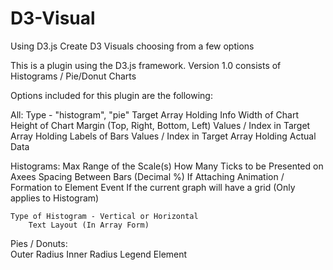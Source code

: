 # D3-Visual
Using D3.js Create D3 Visuals choosing from a few options

This is a plugin using the D3.js framework.  Version 1.0 consists of Histograms / Pie/Donut Charts

Options included for this plugin are the following:

All:
  Type - "histogram", "pie"
  Target Array Holding Info
  Width of Chart
  Height of Chart
	Margin (Top, Right, Bottom, Left)
  Values / Index in Target Array Holding Labels of Bars
  Values / Index in Target Array Holding Actual Data

Histograms:
  Max Range of the Scale(s)
  How Many Ticks to be Presented on Axees
	Spacing Between Bars (Decimal %)
	If Attaching Animation / Formation to Element Event
	If the current graph will have a grid (Only applies to Histogram)
	
	Type of Histogram - Vertical or Horizontal
		Text Layout (In Array Form)

Pies / Donuts:					  
  Outer Radius
	Inner Radius
	Legend Element
